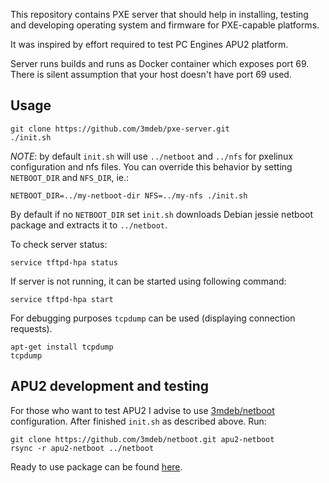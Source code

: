 This repository contains PXE server that should help in installing, testing and
developing operating system and firmware for PXE-capable platforms.

It was inspired by effort required to test PC Engines APU2 platform.

Server runs builds and runs as Docker container which exposes port 69. There is
silent assumption that your host doesn't have port 69 used.

Usage
-----

```
git clone https://github.com/3mdeb/pxe-server.git
./init.sh
```

_NOTE_: by default `init.sh` will use `../netboot` and `../nfs` for pxelinux
configuration and nfs files. You can override this behavior by setting
`NETBOOT_DIR` and `NFS_DIR`, ie.:

```
NETBOOT_DIR=../my-netboot-dir NFS=../my-nfs ./init.sh
```

By default if no `NETBOOT_DIR` set `init.sh` downloads Debian jessie netboot
package and extracts it to `../netboot`.

To check server status:

```
service tftpd-hpa status
```
If server is not running, it can be started using following command:

```
service tftpd-hpa start
```

For debugging purposes `tcpdump` can be used (displaying connection requests).

```
apt-get install tcpdump
tcpdump
```

APU2 development and testing
----------------------------

For those who want to test APU2 I advise to use [3mdeb/netboot](https://github.com/3mdeb/netboot) configuration.
After finished `init.sh` as described above. Run:

```
git clone https://github.com/3mdeb/netboot.git apu2-netboot
rsync -r apu2-netboot ../netboot
```

Ready to use package can be found [here](http://3mdeb.com/netboot/netboot-20160627.tar.gz).
